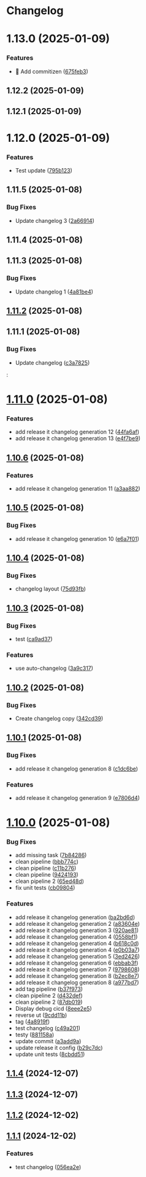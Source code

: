 # Changelog

# 1.13.0 (2025-01-09)


### Features

* 🎸 Add commitizen ([675feb3](https://github.com/DanYellow/test/commit/675feb33bc9dc0ccecb7aa460d6ac38106b61828))

## 1.12.2 (2025-01-09)

## 1.12.1 (2025-01-09)

# 1.12.0 (2025-01-09)


### Features

* Test update ([795b123](https://github.com/DanYellow/test/commit/795b1230449a1f55093a4cf6dfb90e4f5b9ca40a))

## 1.11.5 (2025-01-08)


### Bug Fixes

* Update changelog 3 ([2a66914](https://github.com/DanYellow/test/commit/2a669149d5e65878aff7c9f26e61290c94b5e1ee))

## 1.11.4 (2025-01-08)

## 1.11.3 (2025-01-08)


### Bug Fixes

* Update changelog 1 ([4a81be4](https://github.com/DanYellow/test/commit/4a81be436b98037d9e1b11e2725fa0bfc709be89))

## [1.11.2](https://github.com/DanYellow/test/compare/1.11.1...1.11.2) (2025-01-08)

## 1.11.1 (2025-01-08)


### Bug Fixes

* Update changelog ([c3a7825](https://github.com/DanYellow/test/commit/c3a7825218e573863652d95183d69b424d8c9cfd))

:
# [1.11.0](https://github.com/DanYellow/test/compare/1.10.6...1.11.0) (2025-01-08)


### Features

* add release it changelog generation 12 ([44fa6af](https://github.com/DanYellow/test/commit/44fa6af428f75c2134a1438327859a2738277d81))
* add release it changelog generation 13 ([e4f7be9](https://github.com/DanYellow/test/commit/e4f7be9be68d60723d87135747acc62d190bd700))



## [1.10.6](https://github.com/DanYellow/test/compare/1.10.5...1.10.6) (2025-01-08)


### Features

* add release it changelog generation 11 ([a3aa882](https://github.com/DanYellow/test/commit/a3aa88253f1c05406acc5c3948716ae4f601695f))



## [1.10.5](https://github.com/DanYellow/test/compare/1.10.4...1.10.5) (2025-01-08)


### Bug Fixes

* add release it changelog generation 10 ([e6a7f01](https://github.com/DanYellow/test/commit/e6a7f016eee21f237ee719096b1974879fd55132))



## [1.10.4](https://github.com/DanYellow/test/compare/1.10.3...1.10.4) (2025-01-08)


### Bug Fixes

* changelog layout ([75d93fb](https://github.com/DanYellow/test/commit/75d93fb0aa8656e979445c9580108d112f1c6852))



## [1.10.3](https://github.com/DanYellow/test/compare/1.10.2...1.10.3) (2025-01-08)


### Bug Fixes

* test ([ca9ad37](https://github.com/DanYellow/test/commit/ca9ad3747f10ca0d7c426bb7e89d964b000c2f0e))


### Features

* use auto-changelog ([3a9c317](https://github.com/DanYellow/test/commit/3a9c317cb63985fe7d0fad761fda40c7eec3f2dd))



## [1.10.2](https://github.com/DanYellow/test/compare/1.10.1...1.10.2) (2025-01-08)


### Bug Fixes

* Create changelog copy ([342cd39](https://github.com/DanYellow/test/commit/342cd39788c74ca99cc5d8de4c7e689aac99d950))



## [1.10.1](https://github.com/DanYellow/test/compare/1.10.0...1.10.1) (2025-01-08)


### Bug Fixes

* add release it changelog generation 8 ([c1dc6be](https://github.com/DanYellow/test/commit/c1dc6be9e5b1908c7f7dbec3597566277f6982f4))


### Features

* add release it changelog generation 9 ([e7806d4](https://github.com/DanYellow/test/commit/e7806d419234497365818c28ad15cd4788cc16e8))



# [1.10.0](https://github.com/DanYellow/test/compare/1.1.4...1.10.0) (2025-01-08)


### Bug Fixes

* add missing task ([7b84286](https://github.com/DanYellow/test/commit/7b842863921cc596483b5ad05ef9bee076393caf))
* clean pipeline ([bbb774c](https://github.com/DanYellow/test/commit/bbb774cba8135af83dfae9b9e23914dcb03e115a))
* clean pipeline ([c11b276](https://github.com/DanYellow/test/commit/c11b276e68a43b2a1dae07b391c796c4f910474f))
* clean pipeline ([9424193](https://github.com/DanYellow/test/commit/9424193a2994a6c0b66a3cd8e19e4325767c09ad))
* clean pipeline 2 ([65ed48d](https://github.com/DanYellow/test/commit/65ed48d8a3a5358471a9fb29de3a9b025a91932b))
* fix unit tests ([cb09804](https://github.com/DanYellow/test/commit/cb09804081896c99cf34c8252e917e3c8fae7d57))


### Features

* add release it changelog generation ([ba2bd6d](https://github.com/DanYellow/test/commit/ba2bd6d0dc61f753f98ffb6dc1c543d809763a05))
* add release it changelog generation 2 ([a83604e](https://github.com/DanYellow/test/commit/a83604e4a88018a86fe1a7b0f0e2ac47cbed79db))
* add release it changelog generation 3 ([920ae81](https://github.com/DanYellow/test/commit/920ae81a02ce376337674e2c1aba8e417dcdfc74))
* add release it changelog generation 4 ([0558bf1](https://github.com/DanYellow/test/commit/0558bf120cbee84e722a8d47e4cdd45748fd7171))
* add release it changelog generation 4 ([b618c0d](https://github.com/DanYellow/test/commit/b618c0d071a9987db3c0d3fa0f1d54e210f98d6a))
* add release it changelog generation 4 ([e0b03a7](https://github.com/DanYellow/test/commit/e0b03a749678f6e4a5034405809475e8c1ca6750))
* add release it changelog generation 5 ([3ed2426](https://github.com/DanYellow/test/commit/3ed24267306aaf3c4ba369db77b8813f0829424c))
* add release it changelog generation 6 ([ebbab3f](https://github.com/DanYellow/test/commit/ebbab3fc3ab215576863575dd93d4c4948739c3f))
* add release it changelog generation 7 ([9798608](https://github.com/DanYellow/test/commit/9798608bc7a2674c468e89abd18b082cd7c517b4))
* add release it changelog generation 8 ([b2ec8e7](https://github.com/DanYellow/test/commit/b2ec8e70cf4e6a894b86497a277ea7c938627b5c))
* add release it changelog generation 8 ([a977bd7](https://github.com/DanYellow/test/commit/a977bd718e8c797e9d2e69ecea0db2f211b57ac1))
* add tag pipeline ([b37f973](https://github.com/DanYellow/test/commit/b37f973e6c2829a10681230f81c9251ec5a46c0a))
* clean pipeline 2 ([d432def](https://github.com/DanYellow/test/commit/d432def87abf0f1d7f9cc442d5583737b0b4f5cd))
* clean pipeline 2 ([87db019](https://github.com/DanYellow/test/commit/87db0197e337e62d78d867f12f4ed67fb98b7514))
* Display debug cicd ([8eee2e5](https://github.com/DanYellow/test/commit/8eee2e5979f8930809a9722b3e6ca7f6119288d9))
* reverse ut ([9cdd11b](https://github.com/DanYellow/test/commit/9cdd11b3e03f51bd25f590cd8759590877b86023))
* tag ([4a8919f](https://github.com/DanYellow/test/commit/4a8919f9bec7ddb4b94d74de33acddfde5eed5a3))
* test changelog ([c49a201](https://github.com/DanYellow/test/commit/c49a201fe89709d16686c39bf4e7e81b927c99f6))
* testy ([881158a](https://github.com/DanYellow/test/commit/881158a2b244421d3dbe0f1568d8e402a8a15789))
* update commit ([a3add9a](https://github.com/DanYellow/test/commit/a3add9ab1c9a721907633d5b1e8f482496d7c6e5))
* update release it config ([b29c7dc](https://github.com/DanYellow/test/commit/b29c7dc368c8174d6b3dc81a35ee43de1ac5fc0b))
* update unit tests ([8cbdd51](https://github.com/DanYellow/test/commit/8cbdd51eb031601ad9c5fbbb2e28aeae29dee382))



## [1.1.4](https://github.com/DanYellow/test/compare/1.1.3...1.1.4) (2024-12-07)



## [1.1.3](https://github.com/DanYellow/test/compare/1.1.2...1.1.3) (2024-12-07)



## [1.1.2](https://github.com/DanYellow/test/compare/1.1.1...1.1.2) (2024-12-02)



## [1.1.1](https://github.com/DanYellow/test/compare/056ea2e2c9c06919407953afa5d5fa50b37a3b6b...1.1.1) (2024-12-02)


### Features

* test changelog ([056ea2e](https://github.com/DanYellow/test/commit/056ea2e2c9c06919407953afa5d5fa50b37a3b6b))
